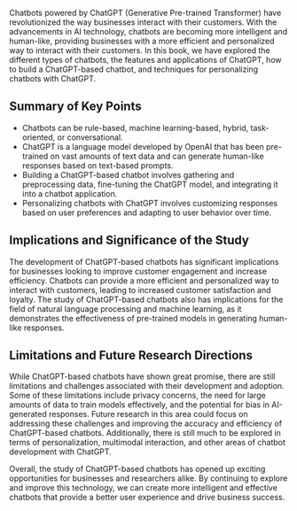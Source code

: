 

Chatbots powered by ChatGPT (Generative Pre-trained Transformer) have revolutionized the way businesses interact with their customers. With the advancements in AI technology, chatbots are becoming more intelligent and human-like, providing businesses with a more efficient and personalized way to interact with their customers. In this book, we have explored the different types of chatbots, the features and applications of ChatGPT, how to build a ChatGPT-based chatbot, and techniques for personalizing chatbots with ChatGPT.

Summary of Key Points
---------------------

* Chatbots can be rule-based, machine learning-based, hybrid, task-oriented, or conversational.
* ChatGPT is a language model developed by OpenAI that has been pre-trained on vast amounts of text data and can generate human-like responses based on text-based prompts.
* Building a ChatGPT-based chatbot involves gathering and preprocessing data, fine-tuning the ChatGPT model, and integrating it into a chatbot application.
* Personalizing chatbots with ChatGPT involves customizing responses based on user preferences and adapting to user behavior over time.

Implications and Significance of the Study
------------------------------------------

The development of ChatGPT-based chatbots has significant implications for businesses looking to improve customer engagement and increase efficiency. Chatbots can provide a more efficient and personalized way to interact with customers, leading to increased customer satisfaction and loyalty. The study of ChatGPT-based chatbots also has implications for the field of natural language processing and machine learning, as it demonstrates the effectiveness of pre-trained models in generating human-like responses.

Limitations and Future Research Directions
------------------------------------------

While ChatGPT-based chatbots have shown great promise, there are still limitations and challenges associated with their development and adoption. Some of these limitations include privacy concerns, the need for large amounts of data to train models effectively, and the potential for bias in AI-generated responses. Future research in this area could focus on addressing these challenges and improving the accuracy and efficiency of ChatGPT-based chatbots. Additionally, there is still much to be explored in terms of personalization, multimodal interaction, and other areas of chatbot development with ChatGPT.

Overall, the study of ChatGPT-based chatbots has opened up exciting opportunities for businesses and researchers alike. By continuing to explore and improve this technology, we can create more intelligent and effective chatbots that provide a better user experience and drive business success.

